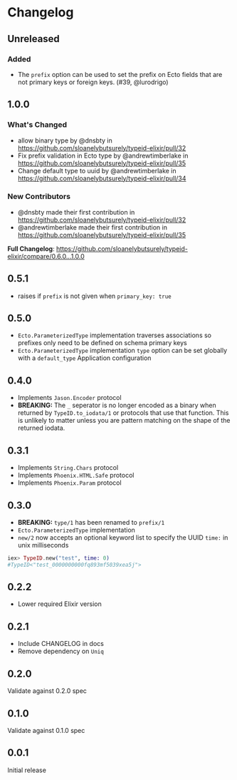# Changelog

<!-- https://keepachangelog.com/en/1.1.0/ -->

## Unreleased

### Added

- The `prefix` option can be used to set the prefix on Ecto fields that are not
  primary keys or foreign keys. (#39, @lurodrigo)

## 1.0.0

### What's Changed
* allow binary type by @dnsbty in https://github.com/sloanelybutsurely/typeid-elixir/pull/32
* Fix prefix validation in Ecto type by @andrewtimberlake in https://github.com/sloanelybutsurely/typeid-elixir/pull/35
* Change default type to uuid by @andrewtimberlake in https://github.com/sloanelybutsurely/typeid-elixir/pull/34

### New Contributors
* @dnsbty made their first contribution in https://github.com/sloanelybutsurely/typeid-elixir/pull/32
* @andrewtimberlake made their first contribution in https://github.com/sloanelybutsurely/typeid-elixir/pull/35

**Full Changelog**: https://github.com/sloanelybutsurely/typeid-elixir/compare/0.6.0...1.0.0

## 0.5.1

- raises if `prefix` is not given when `primary_key: true`

## 0.5.0

- `Ecto.ParameterizedType` implementation traverses associations so prefixes only need to be defined on schema primary keys
- `Ecto.ParameterizedType` implementation `type` option can be set globally with a `default_type` Application configuration

## 0.4.0

- Implements `Jason.Encoder` protocol
- **BREAKING:** The `_` seperator is no longer encoded as a binary when returned by `TypeID.to_iodata/1` or protocols that use that function. This is unlikely to matter unless you are pattern matching on the shape of the returned iodata.

## 0.3.1

- Implements `String.Chars` protocol
- Implements `Phoenix.HTML.Safe` protocol
- Implements `Phoenix.Param` protocol

## 0.3.0

- **BREAKING:** `type/1` has been renamed to `prefix/1`
- `Ecto.ParameterizedType` implementation
- `new/2` now accepts an optional keyword list to specify the UUID `time:` in unix milliseconds

```elixir
iex> TypeID.new("test", time: 0)
#TypeID<"test_0000000000fq893mf5039xea5j">
```

## 0.2.2

- Lower required Elixir version

## 0.2.1

- Include CHANGELOG in docs
- Remove dependency on `Uniq`

## 0.2.0

Validate against 0.2.0 spec

## 0.1.0

Validate against 0.1.0 spec

## 0.0.1

Initial release
